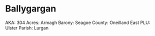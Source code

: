 # Ballygargan

AKA: 304
Acres: Armagh
Barony: Seagoe
County: Oneilland East
PLU: Ulster
Parish: Lurgan